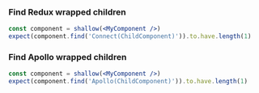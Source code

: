 ### Find Redux wrapped children

```jsx
const component = shallow(<MyComponent />)
expect(component.find('Connect(ChildComponent)')).to.have.length(1)
```

### Find Apollo wrapped children

```jsx
const component = shallow(<MyComponent />)
expect(component.find('Apollo(ChildComponent)')).to.have.length(1)
```
